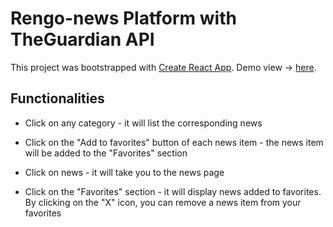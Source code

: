 # Rengo-news Platform with TheGuardian API

This project was bootstrapped with [Create React App](https://github.com/facebook/create-react-app).
Demo view -> [here](https://rengo-news.netlify.app/).

## Functionalities
 - Click on any category - it will list the corresponding news

- Click on the "Add to favorites" button of each news item - the news item will be added to the "Favorites" section

- Click on news - it will take you to the news page

- Click on the "Favorites" section - it will display news added to favorites. By clicking on the "X" icon, you can remove a news item from your favorites

